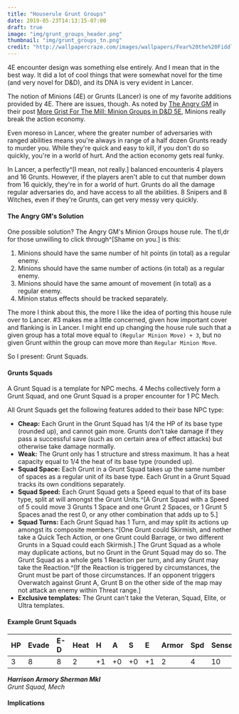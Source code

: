 ```yaml
---
title: "Houserule Grunt Groups"
date: 2019-05-23T14:13:15-07:00
draft: true
image: "img/grunt_groups_header.png"
thumbnail: "img/grunt_groups_tn.png"
credit: "http://wallpapercraze.com/images/wallpapers/Fear%20the%20Fiddler%5b2%5d-441850.jpeg"
---
```


4E encounter design was something else entirely. And I mean that in the best way. It did a lot of cool things that were somewhat novel for the time (and very novel for D&D), and its DNA is very evident in Lancer.

The notion of Minions (4E) or Grunts (Lancer) is one of my favorite additions provided by 4E. There are issues, though. As noted by [The Angry GM](https://theangrygm.com) in their post [More Grist For The Mill: Minion Groups in D&D 5E](https://theangrygm.com/more-grist-for-the-mill-minion-groups-in-dd-5e/), Minions really break the action economy.

Even moreso in Lancer, where the greater number of adversaries with ranged abilities means you're always in range of a half dozen Grunts ready to murder you. While they're quick and easy to kill, if you don't do so quickly, you're in a world of hurt. And the action economy gets real funky.

In Lancer, a perfectly^[I mean, not really.] balanced encounteris 4 players and 16 Grunts. However, if the players aren't able to cut that number down from 16 quickly, they're in for a world of hurt. Grunts do all the damage regular adversaries do, and have access to all the abilities. 8 Snipers and 8 Witches, even if they're Grunts, can get very messy very quickly.

#### The Angry GM's Solution

One possible solution? The Angry GM's Minion Groups house rule. The tl,dr for those unwilling to click through^[Shame on you.] is this:

1. Minions should have the same number of hit points (in total) as a regular enemy.
1. Minions should have the same number of actions (in total) as a regular enemy.
1. Minions should have the same amount of movement (in total) as a regular enemy.
1. Minion status effects should be tracked separately.


The more I think about this, the more I like the idea of porting this house rule over to Lancer. #3 makes me a little concerned, given how important cover and flanking is in Lancer. I might end up changing the house rule such that a given group has a total move equal to ```(Regular Minion Move) + 3```, but no given Grunt within the group can move more than ```Regular Minion Move```.

So I present: Grunt Squads.

#### Grunts Squads

A Grunt Squad is a template for NPC mechs. 4 Mechs collectively form a Grunt Squad, and one Grunt Squad is a proper encounter for 1 PC Mech.

All Grunt Squads get the following features added to their base NPC type:  

* **Cheap:** Each Grunt in the Grunt Squad has 1/4 the HP of its base type (rounded up), and cannot gain more. Grunts don’t take damage if they pass a successful save (such as on certain area of effect attacks) but otherwise take damage normally.
* **Weak:** The Grunt only has 1 structure and stress maximum. It has a heat capacity equal to 1/4 the heat of its base type (rounded up).
* **Squad Space:** Each Grunt in a Grunt Squad takes up the same number of spaces as a regular unit of its base type. Each Grunt in a Grunt Squad tracks its own conditions separately.
* **Squad Speed:** Each Grunt Squad gets a Speed equal to that of its base type, split at will amongst the Grunt Units.^[A Grunt Squad with a Speed of 5 could move 3 Grunts 1 Space and one Grunt 2 Spaces, or 1 Grunt 5 Spaces anad the rest 0, or any other combination that adds up to 5.] 
* **Squad Turns:** Each Grunt Squad has 1 Turn, and may split its actions up amongst its composite members.^[One Grunt could Skirmish, and nother take a Quick Tech Action, or one Grunt could Barrage, or two different Grunts in a Squad could each Skirmish.] The Grunt Squad as a whole may duplicate actions, but no Grunt in the Grunt Squad may do so. The Grunt Squad as a whole gets 1 Reaction per turn, and any Grunt may take the Reaction.^[If the Reaction is triggered by circumstances, the Grunt must be part of those circumstances. If an opponent triggers Overwatch against Grunt A, Grunt B on the other side of the map may not attack an enemy within Threat range.]
* **Exclusive templates:** The Grunt can't take the Veteran, Squad, Elite, or Ultra templates.

#### Example Grunt Squads

| HP | Evade | E-D | Heat | H | A | S | E | Armor | Spd | Sense | Save | Size |
|:--|:--|:--|:--|:--|:--|:--|:--|:--|:--|:--|:--|:--|
| 3 | 8 | 8 | 2 | +1 | +0 | +0 | +1 | 2 | 4 | 10 | 10 | 1 |

_**Harrison Armory Sherman MkI**  
Grunt Squad, Mech_

#### Implications